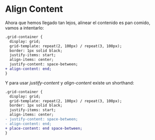 # Align Content

Ahora que hemos llegado tan lejos, alinear el contenido es pan comido, vamos a intentarlo:

```diff
.grid-container {
  display: grid;
  grid-template: repeat(2, 100px) / repeat(3, 100px);
  border: 1px solid black;
  justify-items: start;
  align-items: center;
  justify-content: space-between;
+ align-content: end;
}
```

Y para usar _justify-content_ y _align-content_ existe un shorthand:

```diff
.grid-container {
  display: grid;
  grid-template: repeat(2, 100px) / repeat(3, 100px);
  border: 1px solid black;
  justify-items: start;
  align-items: center;
- justify-content: space-between;
- align-content: end;
+ place-content: end space-between;
}
```
